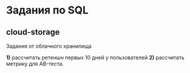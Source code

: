 # Задания по SQL

## cloud-storage
Задания от облачного хранилища

**1)** рассчитать ретеншн первых 10 дней у пользователей 
**2)** рассчитать метрику для AB-теста.

